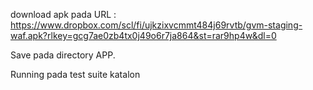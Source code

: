download apk pada URL : https://www.dropbox.com/scl/fi/ujkzixvcmmt484j69rvtb/gvm-staging-waf.apk?rlkey=gcg7ae0zb4tx0j49o6r7ja864&st=rar9hp4w&dl=0

Save pada directory APP.

Running pada test suite katalon
